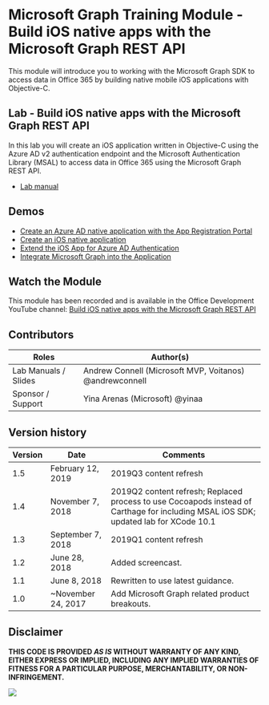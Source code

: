 # Microsoft Graph Training Module - Build iOS native apps with the Microsoft Graph REST API

This module will introduce you to working with the Microsoft Graph SDK to access data in Office 365 by building native mobile iOS applications with Objective-C.

## Lab - Build iOS native apps with the Microsoft Graph REST API

In this lab you will create an iOS application written in Objective-C using the Azure AD v2 authentication endpoint and the Microsoft Authentication Library (MSAL) to access data in Office 365 using the Microsoft Graph REST API.

- [Lab manual](./Lab.md)

## Demos

- [Create an Azure AD native application with the App Registration Portal](./Demos/01-arp-app)
- [Create an iOS native application](./Demos/02-create-app)
- [Extend the iOS App for Azure AD Authentication](./Demos/03-add-aad-auth)
- [Integrate Microsoft Graph into the Application](./Demos/04-add-msgraph)

## Watch the Module

This module has been recorded and is available in the Office Development YouTube channel: [Build iOS native apps with the Microsoft Graph REST API](https://youtu.be/uX6Q4EwDAFI)

## Contributors

| Roles                | Author(s)                                               |
| -------------------- | ------------------------------------------------------- |
| Lab Manuals / Slides | Andrew Connell (Microsoft MVP, Voitanos) @andrewconnell |
| Sponsor / Support    | Yina Arenas (Microsoft) @yinaa                          |

## Version history

| Version | Date               | Comments                                                                                                                             |
| ------- | ------------------ | ------------------------------------------------------------------------------------------------------------------------------------ |
| 1.5     | February 12, 2019  | 2019Q3 content refresh                                                                                                               |
| 1.4     | November 7, 2018   | 2019Q2 content refresh; Replaced process to use Cocoapods instead of Carthage for including MSAL iOS SDK; updated lab for XCode 10.1 |
| 1.3     | September 7, 2018  | 2019Q1 content refresh                                                                                                               |
| 1.2     | June 28, 2018      | Added screencast.                                                                                                                    |
| 1.1     | June 8, 2018       | Rewritten to use latest guidance.                                                                                                    |
| 1.0     | ~November 24, 2017 | Add Microsoft Graph related product breakouts.                                                                                       |

## Disclaimer

**THIS CODE IS PROVIDED _AS IS_ WITHOUT WARRANTY OF ANY KIND, EITHER EXPRESS OR IMPLIED, INCLUDING ANY IMPLIED WARRANTIES OF FITNESS FOR A PARTICULAR PURPOSE, MERCHANTABILITY, OR NON-INFRINGEMENT.**

<img src="https://telemetry.sharepointpnp.com/msgraph-training-ios-objectivec" />
